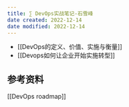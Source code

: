 ```yaml
---
title: ∑ DevOps实战笔记-石雪峰
date created: 2022-12-14
date modified: 2022-12-14
---
```


- [[DevOps的定义、价值、实施与衡量]]
- [[Devops如何让企业开始实施转型]]



## 参考资料

[[DevOps roadmap]]